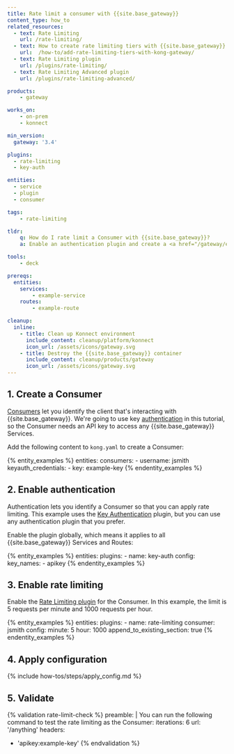 ```yaml
---
title: Rate limit a consumer with {{site.base_gateway}}
content_type: how_to
related_resources:
  - text: Rate Limiting
    url: /rate-limiting/
  - text: How to create rate limiting tiers with {{site.base_gateway}}
    url:  /how-to/add-rate-limiting-tiers-with-kong-gateway/
  - text: Rate Limiting plugin
    url: /plugins/rate-limiting/
  - text: Rate Limiting Advanced plugin
    url: /plugins/rate-limiting-advanced/

products:
    - gateway

works_on:
    - on-prem
    - konnect

min_version:
  gateway: '3.4'

plugins:
  - rate-limiting
  - key-auth

entities: 
  - service
  - plugin
  - consumer

tags:
    - rate-limiting

tldr:
    q: How do I rate limit a Consumer with {{site.base_gateway}}?
    a: Enable an authentication plugin and create a <a href="/gateway/entities/consumer/">Consumer</a> with credentials, then enable the <a href="/plugins/rate-limiting/">Rate Limiting plugin</a> on the new Consumer.

tools:
    - deck

prereqs:
  entities:
    services:
        - example-service
    routes:
        - example-route

cleanup:
  inline:
    - title: Clean up Konnect environment
      include_content: cleanup/platform/konnect
      icon_url: /assets/icons/gateway.svg
    - title: Destroy the {{site.base_gateway}} container
      include_content: cleanup/products/gateway
      icon_url: /assets/icons/gateway.svg
---
```


## 1. Create a Consumer

[Consumers](/gateway/entities/consumer/) let you identify the client that's interacting with {{site.base_gateway}}.
We're going to use key [authentication](/authentication/) in this tutorial, so the Consumer needs an API key to access any {{site.base_gateway}} Services.

Add the following content to `kong.yaml` to create a Consumer:

{% entity_examples %}
entities:
  consumers:
    - username: jsmith
      keyauth_credentials:
        - key: example-key
{% endentity_examples %}

## 2. Enable authentication

Authentication lets you identify a Consumer so that you can apply rate limiting.
This example uses the [Key Authentication](/plugins/key-auth) plugin, but you can use any authentication plugin that you prefer.

Enable the plugin globally, which means it applies to all {{site.base_gateway}} Services and Routes:

{% entity_examples %}
entities:
  plugins:
    - name: key-auth
      config:
        key_names:
          - apikey
{% endentity_examples %}

## 3. Enable rate limiting

Enable the [Rate Limiting plugin](/plugins/rate-limiting/) for the Consumer. 
In this example, the limit is 5 requests per minute and 1000 requests per hour.

{% entity_examples %}
entities:
  plugins:
    - name: rate-limiting
      consumer: jsmith
      config:
        minute: 5
        hour: 1000
append_to_existing_section: true
{% endentity_examples %}

## 4. Apply configuration

{% include how-tos/steps/apply_config.md %}

## 5. Validate

{% validation rate-limit-check %}
preamble: |
  You can run the following command to test the rate limiting as the Consumer:
iterations: 6
url: '/anything'
headers:
  - 'apikey:example-key'
{% endvalidation %}
